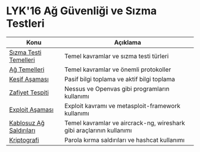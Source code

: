 # LYK'16 Ağ Güvenliği ve Sızma Testleri 

Konu | Açıklama
---- | -----------
[Sızma Testi Temelleri](00-Sizma-Testi-Temelleri/README.md) | Temel kavramlar ve sızma testi türleri
[Ağ Temelleri](01-Ag-Temelleri/README.md) | Temel kavramlar ve önemli protokoller
[Keşif Aşaması](02-Kesif-Asamasi/README.md) | Pasif bilgi toplama ve aktif bilgi toplama
[Zafiyet Tespiti](03-Zafiyet-Tespiti/README.md) | Nessus ve Openvas gibi programların kullanımı
[Exploit Aşaması](04-Exploit-Asamasi/README.md) | Exploit kavramı ve metasploit-framework kullanımı
[Kablosuz Ağ Saldırıları](05-Kablosuz-Ag-Saldirilari/README.md) | Temel kavramlar ve aircrack-ng, wireshark gibi araçlarının kullanımı
[Kriptografi](06-Kriptografi/README.md) | Parola kırma saldırıları ve hashcat kullanımı
